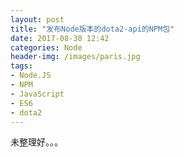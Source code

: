 ```yaml
---
layout: post
title: "发布Node版本的dota2-api的NPM包"
date: 2017-08-30 12:42
categories: Node
header-img: /images/paris.jpg
tags:
- Node.JS
- NPM
- JavaScript
- ES6
- dota2
---
```


未整理好。。。
